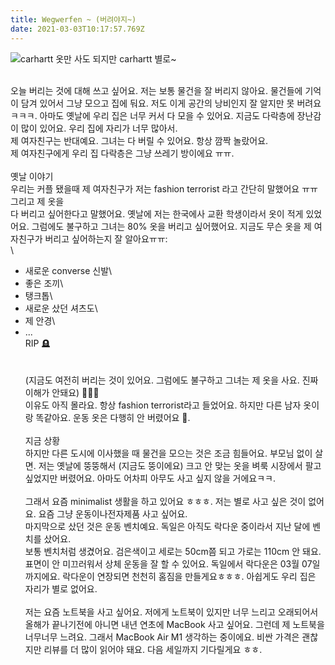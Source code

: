 ```yaml
---
title: Wegwerfen ~ (버려야지~)
date: 2021-03-03T10:17:57.769Z
---
```

<!--StartFragment-->

![carhartt 옷만 사도 되지만 carhartt 별로~](/img/img_3817.jpg "carhartt 옷만 사도 되지만 carhartt 별로~")

\
오늘 버리는 것에 대해 쓰고 싶어요. 저는 보통 물건을 잘 버리지 않아요. 물건들에 기억이 담겨 있어서 그냥 모으고 집에 둬요. 저도 이게 공간의 낭비인지 잘 알지만 못 버려요 ㅋㅋㅋ. 아마도 옛날에 우리 집은 너무 커서 다 모을 수 있어요. 지금도 다락층에 장난감이 많이 있어요. 우리 집에 자리가 너무 많아서.\
제 여자친구는 반대예요. 그녀는 다 버릴 수 있어요. 항상 깜짝 놀랐어요.\
제 여자친구에게 우리 집 다락층은 그냥 쓰레기 방이에요 ㅠㅠ.\
\
옛날 이야기\
우리는 커플 됐을때 제 여자친구가 저는 fashion terrorist 라고 간단히 말했어요 ㅠㅠ 그리고 제 옷을\
다 버리고 싶어한다고 말했어요. 옛날에 저는 한국에사 교환 학생이라서 옷이 적게 있었어요. 그럼에도 불구하고 그녀는 80% 옷을 버리고 싶어했어요. 지금도 무슨 옷을 제 여자친구가 버리고 싶어하는지 잘 알아요ㅠㅠ:\
\
- 새로운 converse 신발\
- 좋은 조끼\
- 탱크톱\
- 새로운 샀던 셔츠도\
- 제 안경\
- ...\
RIP 🪦\
\
\
(지금도 여전히 버리는 것이 있어요. 그럼에도 불구하고 그녀는 제 옷을 사요. 진짜 이해가 안돼요) 💁🏻‍♂️\
이유도 아직 몰라요. 항상 fashion terrorist라고 들었어요. 하지만 다른 남자 옷이랑 똑같아요. 운동 옷은 다행히 안 버렸어요 🥲.\
\
지금 상황\
하지만 다른 도시에 이사했을 때 물건을 모으는 것은 조금 힘들어요. 부모님 없이 살면. 저는 옛날에 뚱뚱해서 (지금도 뚱이에요) 크고 안 맞는 옷을 벼룩 시장에서 팔고 싶었지만 버렸어요. 아마도 어차피 아무도 사고 싶지 않을 거에요ㅋㅋ.\
\
그래서 요즘 minimalist 생활을 하고 있어요 ㅎㅎㅎ. 저는 별로 사고 싶은 것이 없어요. 요즘 그냥 운동이나전자제품 사고 싶어요.\
마지막으로 샀던 것은 운동 벤치예요. 독일은 아직도 락다운 중이라서 지난 달에 벤치를 샀어요.\
보통 벤치처럼 생겼어요. 검은색이고 세로는 50cm쯤 되고 가로는 110cm 안 돼요. 표면이 안 미끄러워서 상체 운동을 잘 할 수 있어요. 독일에서 락다운은 03월 07일까지에요. 락다운이 연장되면 천천히 홈짐을 만들게요ㅎㅎㅎ. 아쉽게도 우리 집은 자리가 별로 없어요.\
\
저는 요즘 노트북을 사고 싶어요. 저에게 노트북이 있지만 너무 느리고 오래되어서 올해가 끝나기전에 아니면 내년 연초에 MacBook 사고 싶어요. 그런데 제 노트북을 너무너무 느려요. 그래서 MacBook Air M1 생각하는 중이에요. 비싼 가격은 괜찮지만 리뷰를 더 많이 읽어야 돼요. 다음 세일까지 기다릴게요 ㅎㅎ.

<!--EndFragment-->